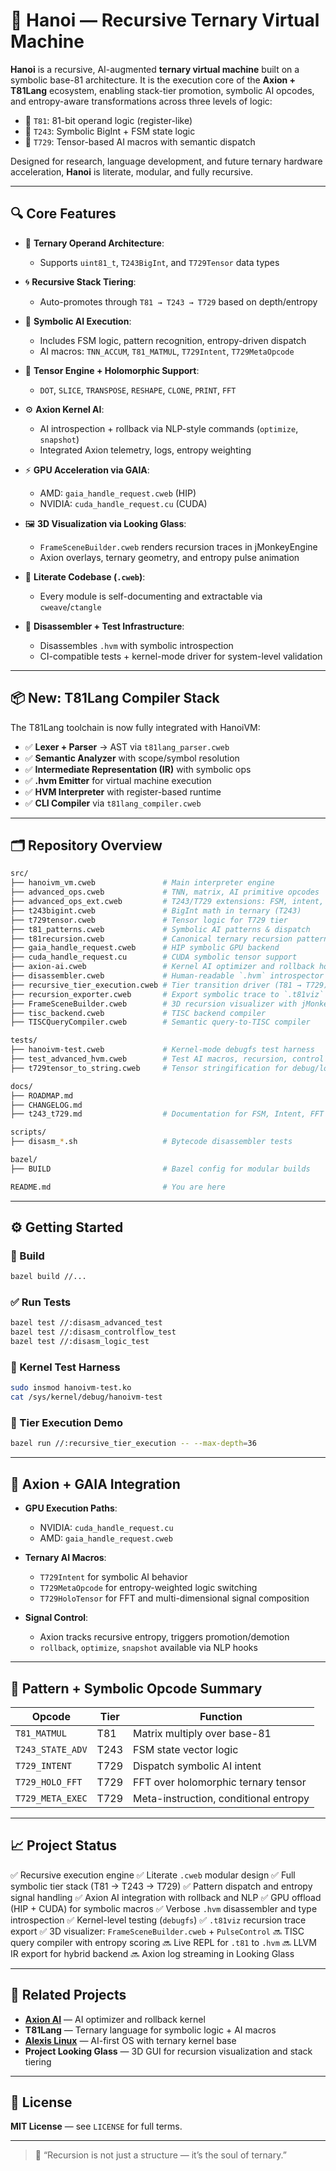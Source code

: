 # 🚀 Hanoi — Recursive Ternary Virtual Machine

**Hanoi** is a recursive, AI-augmented **ternary virtual machine** built on a symbolic base-81 architecture. It is the execution core of the **Axion + T81Lang** ecosystem, enabling stack-tier promotion, symbolic AI opcodes, and entropy-aware transformations across three levels of logic:

* 🔹 `T81`: 81-bit operand logic (register-like)
* 🔸 `T243`: Symbolic BigInt + FSM state logic
* 🔺 `T729`: Tensor-based AI macros with semantic dispatch

Designed for research, language development, and future ternary hardware acceleration, **Hanoi** is literate, modular, and fully recursive.

---

## 🔍 Core Features

* 🔢 **Ternary Operand Architecture**:

  * Supports `uint81_t`, `T243BigInt`, and `T729Tensor` data types
* 🌀 **Recursive Stack Tiering**:

  * Auto-promotes through `T81 → T243 → T729` based on depth/entropy
* 🧠 **Symbolic AI Execution**:

  * Includes FSM logic, pattern recognition, entropy-driven dispatch
  * AI macros: `TNN_ACCUM`, `T81_MATMUL`, `T729Intent`, `T729MetaOpcode`
* 🧬 **Tensor Engine + Holomorphic Support**:

  * `DOT`, `SLICE`, `TRANSPOSE`, `RESHAPE`, `CLONE`, `PRINT`, `FFT`
* ⚙️ **Axion Kernel AI**:

  * AI introspection + rollback via NLP-style commands (`optimize`, `snapshot`)
  * Integrated Axion telemetry, logs, entropy weighting
* ⚡ **GPU Acceleration via GAIA**:

  * AMD: `gaia_handle_request.cweb` (HIP)
  * NVIDIA: `cuda_handle_request.cu` (CUDA)
* 🖼️ **3D Visualization via Looking Glass**:

  * `FrameSceneBuilder.cweb` renders recursion traces in jMonkeyEngine
  * Axion overlays, ternary geometry, and entropy pulse animation
* 📄 **Literate Codebase (`.cweb`)**:

  * Every module is self-documenting and extractable via `cweave`/`ctangle`
* 🧪 **Disassembler + Test Infrastructure**:

  * Disassembles `.hvm` with symbolic introspection
  * CI-compatible tests + kernel-mode driver for system-level validation

---

## 📦 New: T81Lang Compiler Stack

The T81Lang toolchain is now fully integrated with HanoiVM:

* ✅ **Lexer + Parser** → AST via `t81lang_parser.cweb`
* ✅ **Semantic Analyzer** with scope/symbol resolution
* ✅ **Intermediate Representation (IR)** with symbolic ops
* ✅ **.hvm Emitter** for virtual machine execution
* ✅ **HVM Interpreter** with register-based runtime
* ✅ **CLI Compiler** via `t81lang_compiler.cweb`

---

## 🗂️ Repository Overview

```bash
src/
├── hanoivm_vm.cweb               # Main interpreter engine
├── advanced_ops.cweb             # TNN, matrix, AI primitive opcodes
├── advanced_ops_ext.cweb         # T243/T729 extensions: FSM, intent, FFT
├── t243bigint.cweb               # BigInt math in ternary (T243)
├── t729tensor.cweb               # Tensor logic for T729 tier
├── t81_patterns.cweb             # Symbolic AI patterns & dispatch
├── t81recursion.cweb             # Canonical ternary recursion patterns
├── gaia_handle_request.cweb      # HIP symbolic GPU backend
├── cuda_handle_request.cu        # CUDA symbolic tensor support
├── axion-ai.cweb                 # Kernel AI optimizer and rollback hooks
├── disassembler.cweb             # Human-readable `.hvm` introspector
├── recursive_tier_execution.cweb # Tier transition driver (T81 → T729)
├── recursion_exporter.cweb       # Export symbolic trace to `.t81viz`
├── FrameSceneBuilder.cweb        # 3D recursion visualizer with jMonkeyEngine
├── tisc_backend.cweb             # TISC backend compiler
├── TISCQueryCompiler.cweb        # Semantic query-to-TISC compiler

tests/
├── hanoivm-test.cweb             # Kernel-mode debugfs test harness
├── test_advanced_hvm.cweb        # Test AI macros, recursion, control flow
├── t729tensor_to_string.cweb     # Tensor stringification for debug/logs

docs/
├── ROADMAP.md
├── CHANGELOG.md
├── t243_t729.md                  # Documentation for FSM, Intent, FFT

scripts/
├── disasm_*.sh                   # Bytecode disassembler tests

bazel/
├── BUILD                         # Bazel config for modular builds

README.md                         # You are here
```

---

## ⚙️ Getting Started

### 🔧 Build

```bash
bazel build //...
```

### ✅ Run Tests

```bash
bazel test //:disasm_advanced_test
bazel test //:disasm_controlflow_test
bazel test //:disasm_logic_test
```

### 🧠 Kernel Test Harness

```bash
sudo insmod hanoivm-test.ko
cat /sys/kernel/debug/hanoivm-test
```

### 🔬 Tier Execution Demo

```bash
bazel run //:recursive_tier_execution -- --max-depth=36
```

---

## 🤖 Axion + GAIA Integration

* **GPU Execution Paths**:

  * NVIDIA: `cuda_handle_request.cu`
  * AMD: `gaia_handle_request.cweb`

* **Ternary AI Macros**:

  * `T729Intent` for symbolic AI behavior
  * `T729MetaOpcode` for entropy-weighted logic switching
  * `T729HoloTensor` for FFT and multi-dimensional signal composition

* **Signal Control**:

  * Axion tracks recursive entropy, triggers promotion/demotion
  * `rollback`, `optimize`, `snapshot` available via NLP hooks

---

## 🔁 Pattern + Symbolic Opcode Summary

| Opcode           | Tier | Function                              |
| ---------------- | ---- | ------------------------------------- |
| `T81_MATMUL`     | T81  | Matrix multiply over base-81          |
| `T243_STATE_ADV` | T243 | FSM state vector logic                |
| `T729_INTENT`    | T729 | Dispatch symbolic AI intent           |
| `T729_HOLO_FFT`  | T729 | FFT over holomorphic ternary tensor   |
| `T729_META_EXEC` | T729 | Meta-instruction, conditional entropy |

---

## 📈 Project Status

✅ Recursive execution engine
✅ Literate `.cweb` modular design
✅ Full symbolic tier stack (T81 → T243 → T729)
✅ Pattern dispatch and entropy signal handling
✅ Axion AI integration with rollback and NLP
✅ GPU offload (HIP + CUDA) for symbolic macros
✅ Verbose `.hvm` disassembler and type introspection
✅ Kernel-level testing (`debugfs`)
✅ `.t81viz` recursion trace export
✅ 3D visualizer: `FrameSceneBuilder.cweb` + `PulseControl`
🔜 TISC query compiler with entropy scoring
🔜 Live REPL for `.t81` to `.hvm`
🔜 LLVM IR export for hybrid backend
🔜 Axion log streaming in Looking Glass

---

## 🔗 Related Projects

* [**Axion AI**](https://github.com/copyl-sys) — AI optimizer and rollback kernel
* **T81Lang** — Ternary language for symbolic logic + AI macros
* [**Alexis Linux**](https://github.com/copyl-sys) — AI-first OS with ternary kernel base
* **Project Looking Glass** — 3D GUI for recursion visualization and stack tiering

---

## 📜 License

**MIT License** — see `LICENSE` for full terms.

---

> 🧠 “Recursion is not just a structure — it’s the soul of ternary.”
